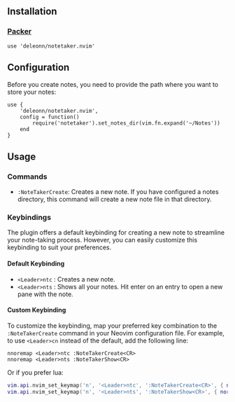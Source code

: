 ## Installation

### [Packer](https://github.com/wbthomason/packer.nvim)

```
use 'deleonn/notetaker.nvim'
```

## Configuration

Before you create notes, you need to provide the path where you want to store your notes:

```
use {
    'deleonn/notetaker.nvim',
    config = function()
        require('notetaker').set_notes_dir(vim.fn.expand('~/Notes'))
    end
}
```

## Usage

### Commands

- `:NoteTakerCreate`: Creates a new note. If you have configured a notes directory, this command will create a new note file in that directory.

### Keybindings

The plugin offers a default keybinding for creating a new note to streamline your note-taking process. However, you can easily customize this keybinding to suit your preferences.

#### Default Keybinding

- `<Leader>ntc` : Creates a new note.
- `<Leader>nts` : Shows all your notes. Hit enter on an entry to open a new pane with the note.

#### Custom Keybinding

To customize the keybinding, map your preferred key combination to the `:NoteTakerCreate` command in your Neovim configuration file. For example, to use `<Leader>cn` instead of the default, add the following line:

```vim
nnoremap <Leader>ntc :NoteTakerCreate<CR>
nnoremap <Leader>nts :NoteTakerShow<CR>
```

Or if you prefer lua:

```lua
vim.api.nvim_set_keymap('n', '<Leader>ntc', ':NoteTakerCreate<CR>', { noremap = true, silent = true })
vim.api.nvim_set_keymap('n', '<Leader>nts', ':NoteTakerShow<CR>', { noremap = true, silent = true })
```
